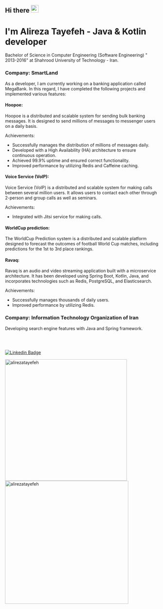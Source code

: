 ## Hi there  <img src="https://media.giphy.com/media/hvRJCLFzcasrR4ia7z/giphy.gif" width="25px">

# I'm Alireza Tayefeh - Java & Kotlin developer

Bachelor of Science in Computer Engineering (Software Engineering) " 2013-2016" at Shahrood University of Technology - Iran.

### Company: SmartLand

As a developer, I am currently working on a banking application called MegaBank. In this regard, I have completed the following projects and implemented various features:

#### Hoopoe:
 Hoopoe is a distributed and scalable system for sending bulk banking messages. It is designed to send millions of messages to messenger users on a daily basis.

Achievements:
- Successfully manages the distribution of millions of messages daily.
- Developed with a High Availability (HA) architecture to ensure continuous operation.
- Achieved 99.9% uptime and ensured correct functionality.
- Improved performance by utilizing Redis and Caffeine caching.

#### Voice Service (VoIP):
 Voice Service (VoIP) is a distributed and scalable system for making calls between several million users. It allows users to contact each other through 2-person and group calls as well as seminars.

Achievements:
- Integrated with Jitsi service for making calls.

#### WorldCup prediction:
 The WorldCup Prediction system is a distributed and scalable platform designed to forecast the outcomes of football World Cup matches, including predictions for the 1st to 3rd place rankings.

#### Ravaq:
 Ravaq is an audio and video streaming application built with a microservice architecture. It has been developed using Spring Boot, Kotlin, Java, and incorporates technologies such as Redis, PostgreSQL, and Elasticsearch.

Achievements:
- Successfully manages thousands of daily users.
- Improved performance by utilizing Redis.


### Company: Information Technology Organization of Iran
Developing search engine features with Java and Spring framework.

<div><br/></div><div><br/></div><div>

[![Linkedin Badge](https://img.shields.io/badge/-Alireza%20Tayefeh-0072b1?style=flat&logo=Linkedin&logoColor=white&link=https://linkedin.com/in/alirezatayefeh)](https://linkedin.com/in/alirezatayefeh/) 


<div><img align="left" src="https://github-readme-stats.vercel.app/api/top-langs/?username=alirezatayefeh&layout=compact&hide=html&theme=dark" alt="alirezatayefeh" width="400" /></div>

<div>&nbsp;<img align="center" src="https://github-readme-stats.vercel.app/api?username=alirezatayefeh&layout=compact&show_icons=true&theme=dark" alt="alirezatayefeh"  width="405" /></div>

<!-- 
<p align="center">
 <img src="https://activity-graph.herokuapp.com/graph?username=alirezatayefeh&bg_color=0d0c0d&color=e137d6&line=5daddf&point=99eb1e&area=false&hide_border=true">
</p> -->
